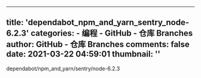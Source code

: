
---
title: 'dependabot_npm_and_yarn_sentry_node-6.2.3'
categories: 
    - 编程
    - GitHub - 仓库 Branches
author: GitHub - 仓库 Branches
comments: false
date: 2021-03-22 04:59:01
thumbnail: ''
---

<div>   
dependabot/npm_and_yarn/sentry/node-6.2.3  
</div>
            